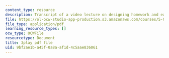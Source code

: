 ```yaml
---
content_type: resource
description: Transcript of a video lecture on designing homework and exam problems.
file: https://ol-ocw-studio-app-production.s3.amazonaws.com/courses/5-95j-teaching-college-level-science-and-engineering-spring-2009/9bf2ae1ba45f0a8aaf1d4c5aae836061_8YQf4xOEhag.pdf
file_type: application/pdf
learning_resource_types: []
ocw_type: OCWFile
resourcetype: Document
title: 3play pdf file
uid: 9bf2ae1b-a45f-0a8a-af1d-4c5aae836061
---
```

